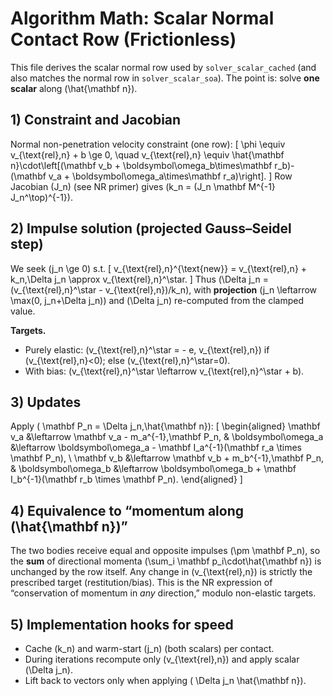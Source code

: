 # Algorithm Math: Scalar Normal Contact Row (Frictionless)

This file derives the scalar normal row used by `solver_scalar_cached` (and also matches the normal row in `solver_scalar_soa`). The point is: solve **one scalar** along \(\hat{\mathbf n}\).

## 1) Constraint and Jacobian
Normal non-penetration velocity constraint (one row):
\[
\phi \equiv v_{\text{rel},n} + b \ge 0, \quad v_{\text{rel},n} \equiv \hat{\mathbf n}\cdot\left[(\mathbf v_b + \boldsymbol\omega_b\times\mathbf r_b)-(\mathbf v_a + \boldsymbol\omega_a\times\mathbf r_a)\right].
\]
Row Jacobian \(J_n\) (see NR primer) gives \(k_n = (J_n \mathbf M^{-1} J_n^\top)^{-1}\).

## 2) Impulse solution (projected Gauss–Seidel step)
We seek \(j_n \ge 0\) s.t.
\[
v_{\text{rel},n}^{\text{new}} = v_{\text{rel},n} + k_n\,\Delta j_n \approx v_{\text{rel},n}^\star.
\]
Thus \(\Delta j_n = (v_{\text{rel},n}^\star - v_{\text{rel},n})/k_n\), with **projection** \(j_n \leftarrow \max(0, j_n+\Delta j_n)\) and \(\Delta j_n\) re-computed from the clamped value.

**Targets.**
- Purely elastic: \(v_{\text{rel},n}^\star = - e\, v_{\text{rel},n}\) if \(v_{\text{rel},n}<0\); else \(v_{\text{rel},n}^\star=0\).
- With bias: \(v_{\text{rel},n}^\star \leftarrow v_{\text{rel},n}^\star + b\).

## 3) Updates
Apply \( \mathbf P_n = \Delta j_n\,\hat{\mathbf n}\):
\[
\begin{aligned}
\mathbf v_a &\leftarrow \mathbf v_a - m_a^{-1}\,\mathbf P_n, &
\boldsymbol\omega_a &\leftarrow \boldsymbol\omega_a - \mathbf I_a^{-1}(\mathbf r_a \times \mathbf P_n), \\
\mathbf v_b &\leftarrow \mathbf v_b + m_b^{-1}\,\mathbf P_n, &
\boldsymbol\omega_b &\leftarrow \boldsymbol\omega_b + \mathbf I_b^{-1}(\mathbf r_b \times \mathbf P_n).
\end{aligned}
\]

## 4) Equivalence to “momentum along \(\hat{\mathbf n}\)”
The two bodies receive equal and opposite impulses \(\pm \mathbf P_n\), so the **sum** of directional momenta \(\sum_i \mathbf p_i\cdot\hat{\mathbf n}\) is unchanged by the row itself. Any change in \(v_{\text{rel},n}\) is strictly the prescribed target (restitution/bias). This is the NR expression of “conservation of momentum in *any* direction,” modulo non-elastic targets.

## 5) Implementation hooks for speed
- Cache \(k_n\) and warm-start \(j_n\) (both scalars) per contact.
- During iterations recompute only \(v_{\text{rel},n}\) and apply scalar \(\Delta j_n\).
- Lift back to vectors only when applying \( \Delta j_n \hat{\mathbf n}\).

